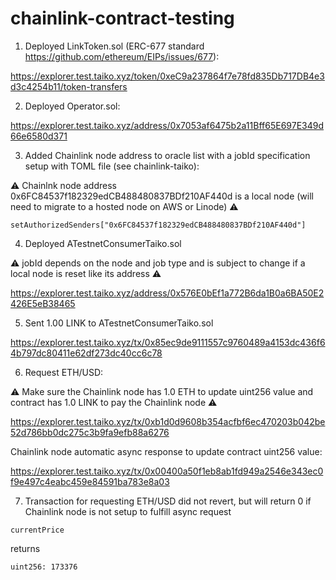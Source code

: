 # chainlink-contract-testing

1. Deployed LinkToken.sol (ERC-677 standard https://github.com/ethereum/EIPs/issues/677):

https://explorer.test.taiko.xyz/token/0xeC9a237864f7e78fd835Db717DB4e3d3c4254b11/token-transfers

2. Deployed Operator.sol:

https://explorer.test.taiko.xyz/address/0x7053af6475b2a11Bff65E697E349d66e6580d371

3. Added Chainlink node address to oracle list with a jobId specification setup with TOML file (see chainlink-taiko):

⚠️ Chainlnk node address 0x6FC84537f182329edCB488480837BDf210AF440d is a local node (will need to migrate to a hosted node on AWS or Linode) ⚠️

```solidity
setAuthorizedSenders["0x6FC84537f182329edCB488480837BDf210AF440d"]
```

4. Deployed ATestnetConsumerTaiko.sol

⚠️ jobId depends on the node and job type and is subject to change if a local node is reset like its address ⚠️

https://explorer.test.taiko.xyz/address/0x576E0bEf1a772B6da1B0a6BA50E2426E5eB38465

5. Sent 1.00 LINK to ATestnetConsumerTaiko.sol

https://explorer.test.taiko.xyz/tx/0x85ec9de9111557c9760489a4153dc436f64b797dc80411e62df273dc40cc6c78

6. Request ETH/USD:

⚠️ Make sure the Chainlink node has 1.0 ETH  to update uint256 value and contract has 1.0 LINK to pay the Chainlink node ⚠️

https://explorer.test.taiko.xyz/tx/0xb1d0d9608b354acfbf6ec470203b042be52d786bb0dc275c3b9fa9efb88a6276

Chainlink node automatic async response to update contract uint256 value:

https://explorer.test.taiko.xyz/tx/0x00400a50f1eb8ab1fd949a2546e343ec0f9e497c4eabc459e84591ba783e8a03

7. Transaction for requesting ETH/USD did not revert, but will return 0 if Chainlink node is not setup to fulfill async request
```
currentPrice
``` 
returns 
```
uint256: 173376
``` 
